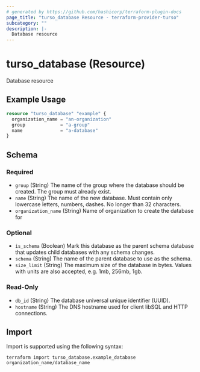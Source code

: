 ```yaml
---
# generated by https://github.com/hashicorp/terraform-plugin-docs
page_title: "turso_database Resource - terraform-provider-turso"
subcategory: ""
description: |-
  Database resource
---
```


# turso_database (Resource)

Database resource

## Example Usage

```terraform
resource "turso_database" "example" {
  organization_name = "an-organization"
  group             = "a-group"
  name              = "a-database"
}
```

<!-- schema generated by tfplugindocs -->
## Schema

### Required

- `group` (String) The name of the group where the database should be created. The group must already exist.
- `name` (String) The name of the new database. Must contain only lowercase letters, numbers, dashes. No longer than 32 characters.
- `organization_name` (String) Name of organization to create the database for

### Optional

- `is_schema` (Boolean) Mark this database as the parent schema database that updates child databases with any schema changes.
- `schema` (String) The name of the parent database to use as the schema.
- `size_limit` (String) The maximum size of the database in bytes. Values with units are also accepted, e.g. 1mb, 256mb, 1gb.

### Read-Only

- `db_id` (String) The database universal unique identifier (UUID).
- `hostname` (String) The DNS hostname used for client libSQL and HTTP connections.

## Import

Import is supported using the following syntax:

```shell
terraform import turso_database.example_database organization_name/database_name
```
